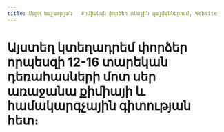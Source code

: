 ```yaml
---
title: Մարի Խաչատրյան   Քիմիական փորձեր տնային պայմաններում, Website 
---
```


# Այստեղ կտեղադրեմ փորձեր որպեսզի 12-16 տարեկան դեռահասների մոտ սեր առաջանա քիմիայի և համակարգչային գիտության հետ։




